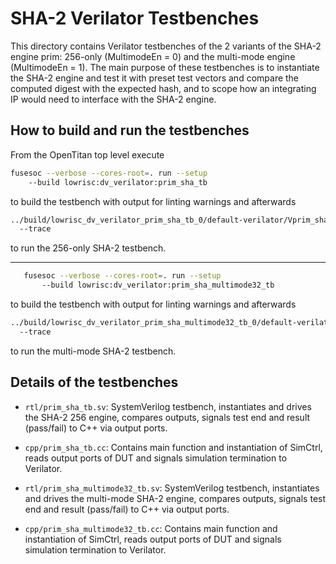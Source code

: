 SHA-2 Verilator Testbenches
===================================

This directory contains Verilator testbenches of the 2 variants of the SHA-2 engine prim: 256-only (MultimodeEn = 0) and the multi-mode engine (MultimodeEn = 1).
The main purpose of these testbenches is to instantiate the SHA-2 engine and test it with preset test vectors and compare the computed digest with the expected hash, and to scope how an integrating IP would need to interface with the SHA-2 engine.

How to build and run the testbenches
-----------------------------------

From the OpenTitan top level execute

   ```sh
   fusesoc --verbose --cores-root=. run --setup
       --build lowrisc:dv_verilator:prim_sha_tb
   ```
to build the testbench with output for linting warnings and afterwards

   ```sh
   ../build/lowrisc_dv_verilator_prim_sha_tb_0/default-verilator/Vprim_sha_tb
     --trace
   ```
to run the 256-only SHA-2 testbench.

-----------------------------------

```sh
   fusesoc --verbose --cores-root=. run --setup
       --build lowrisc:dv_verilator:prim_sha_multimode32_tb
   ```
to build the testbench with output for linting warnings and afterwards

   ```sh
   ../build/lowrisc_dv_verilator_prim_sha_multimode32_tb_0/default-verilator/Vprim_sha_multimode32_tb
     --trace
   ```
to run the multi-mode SHA-2 testbench.


Details of the testbenches
-----------------------------------

- `rtl/prim_sha_tb.sv`: SystemVerilog testbench, instantiates and drives the SHA-2 256 engine, compares outputs, signals test end and result (pass/fail) to C++ via output ports.
- `cpp/prim_sha_tb.cc`: Contains main function and instantiation of SimCtrl, reads output ports of DUT and signals simulation termination to Verilator.

- `rtl/prim_sha_multimode32_tb.sv`: SystemVerilog testbench, instantiates and drives the multi-mode SHA-2 engine, compares outputs, signals test end and result (pass/fail) to C++ via output ports.
- `cpp/prim_sha_multimode32_tb.cc`: Contains main function and instantiation of SimCtrl, reads output ports of DUT and signals simulation termination to Verilator.
